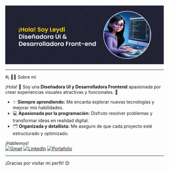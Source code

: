 <img src="/portada.jpg" alt="portada" width="1072"/> </p>

---

#¡ 👩‍💻 Sobre mí  

¡Hola! 👋 Soy una **Diseñadora UI y Desarrolladora Frontend** apasionada por crear experiencias visuales atractivas y funcionales. 🌟  

- ✨ **Siempre aprendiendo:** Me encanta explorar nuevas tecnologías y mejorar mis habilidades.  
- 💻 **Apasionada por la programación:** Disfruto resolver problemas y transformar ideas en realidad digital.  
- 🗂️ **Organizada y detallista:** Me aseguro de que cada proyecto esté estructurado y optimizado.  



¡Hablemos!  
[![Gmail](https://img.shields.io/badge/Gmail-D14836?style=for-the-badge&logo=gmail&logoColor=white)](https://mail.google.com/mail/?view=cm&to=leydi.madrid6@gmail.com)
[![LinkedIn](https://img.shields.io/badge/LinkedIn-0077B5?style=for-the-badge&logo=linkedin&logoColor=white)](https://www.linkedin.com/in/leydimadrid/)
[![Portafolio](https://img.shields.io/badge/Portafolio-Web-blue?style=for-the-badge)](https://portafolioleydimadrid.netlify.app/)

---

¡Gracias por visitar mi perfil! 😊
